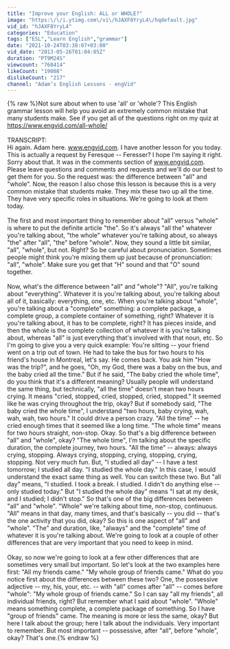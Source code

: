 ```yaml
---
title: "Improve your English: ALL or WHOLE?"
image: "https:\/\/i.ytimg.com\/vi\/hJAXF8YryL4\/hqdefault.jpg"
vid_id: "hJAXF8YryL4"
categories: "Education"
tags: ["ESL","Learn English","grammar"]
date: "2021-10-24T03:38:07+03:00"
vid_date: "2013-05-26T01:04:05Z"
duration: "PT9M24S"
viewcount: "768414"
likeCount: "19008"
dislikeCount: "217"
channel: "Adam’s English Lessons · engVid"
---
```

{% raw %}Not sure about when to use 'all' or 'whole'? This English grammar lesson will help you avoid an extremely common mistake that many students make. See if you get all of the questions right on my quiz at <a rel="nofollow" target="blank" href="https://www.engvid.com/all-whole/">https://www.engvid.com/all-whole/</a><br /><br />TRANSCRIPT:<br />Hi again. Adam here. www.engvid.com. I have another lesson for you today. This is actually a request by Feresque -- Feresser? I hope I'm saying it right. Sorry about that. It was in the comments section of www.engvid.com. Please leave questions and comments and requests and we'll do our best to get them for you. So the request was: the difference between &quot;all&quot; and &quot;whole&quot;. Now, the reason I also chose this lesson is because this is a very common mistake that students make. They mix these two up all the time. They have very specific roles in situations. We're going to look at them today. <br /><br />The first and most important thing to remember about &quot;all&quot; versus &quot;whole&quot; is where to put the definite article &quot;the&quot;. So it's always &quot;all the&quot; whatever you're talking about, &quot;the whole&quot; whatever you're talking about, so always &quot;the&quot; after &quot;all&quot;, &quot;the&quot; before &quot;whole&quot;. Now, they sound a little bit similar, &quot;all&quot;, &quot;whole&quot;, but not. Right? So be careful about pronunciation. Sometimes people might think you're mixing them up just because of pronunciation: &quot;all&quot;, &quot;whole&quot;. Make sure you get that &quot;H&quot; sound and that &quot;O&quot; sound together.<br /><br />Now, what's the difference between &quot;all&quot; and &quot;whole&quot;? &quot;All&quot;, you're talking about &quot;everything&quot;. Whatever it is you're talking about, you're talking about all of it, basically: everything, one, etc. When you're talking about &quot;whole&quot;, you're talking about a &quot;complete&quot; something: a complete package, a complete group, a complete container of something, right? Whatever it is you're talking about, it has to be complete, right? It has pieces inside, and then the whole is the complete collection of whatever it is you're talking about, whereas &quot;all&quot; is just everything that's involved with that noun, etc. So I'm going to give you a very quick example: You're sitting -- your friend went on a trip out of town. He had to take the bus for two hours to his friend's house in Montreal, let's say. He comes back. You ask him &quot;How was the trip?&quot;, and he goes, &quot;Oh, my God, there was a baby on the bus, and the baby cried all the time.&quot; But if he said, &quot;The baby cried the whole time&quot;, do you think that it's a different meaning? Usually people will understand the same thing, but technically, &quot;all the time&quot; doesn't mean two hours crying. It means &quot;cried, stopped, cried, stopped, cried, stopped.&quot; It seemed like he was crying throughout the trip, okay? But if somebody said, &quot;The baby cried the whole time&quot;, I understand &quot;two hours, baby crying, wah, wah, wah, two hours.&quot; It could drive a person crazy. &quot;All the time&quot; -- he cried enough times that it seemed like a long time. &quot;The whole time&quot; means for two hours straight, non-stop. Okay. So that's a big difference between &quot;all&quot; and &quot;whole&quot;, okay? &quot;The whole time&quot;, I'm talking about the specific duration, the complete journey, two hours. &quot;All the time&quot; -- always: always crying, stopping. Always crying, stopping, crying, stopping, crying, stopping. Not very much fun. But, &quot;I studied all day&quot; -- I have a test tomorrow; I studied all day. &quot;I studied the whole day.&quot; In this case, I would understand the exact same thing as well. You can switch these two. But &quot;all day&quot; means, &quot;I studied. I took a break. I studied. I didn't do anything else -- only studied today.&quot; But &quot;I studied the whole day&quot; means &quot;I sat at my desk, and I studied; I didn't stop.&quot; So that's one of the big differences between &quot;all&quot; and &quot;whole&quot;. &quot;Whole&quot; we're talking about time, non-stop, continuous. &quot;All&quot; means in that day, many times, and that's basically -- you did -- that's the one activity that you did, okay? So this is one aspect of &quot;all&quot; and &quot;whole&quot;. &quot;The&quot; and duration, like, &quot;always&quot; and the &quot;complete&quot; time of whatever it is you're talking about. We're going to look at a couple of other differences that are very important that you need to keep in mind. <br /><br />Okay, so now we're going to look at a few other differences that are sometimes very small but important. So let's look at the two examples here first: &quot;All my friends came.&quot; &quot;My whole group of friends came.&quot; What do you notice first about the differences between these two? One, the possessive adjective -- my, his, your, etc. -- with &quot;all&quot; comes after &quot;all&quot; -- comes before &quot;whole&quot;: &quot;My whole group of friends came.&quot; So I can say &quot;all my friends&quot;, all individual friends, right? But remember what I said about &quot;whole&quot;. &quot;Whole&quot; means something complete, a complete package of something. So I have &quot;group of friends&quot; came. The meaning is more or less the same, okay? But here I talk about the group; here I talk about the individuals. Very important to remember. But most important -- possessive, after &quot;all&quot;, before &quot;whole&quot;, okay? That's one.{% endraw %}
